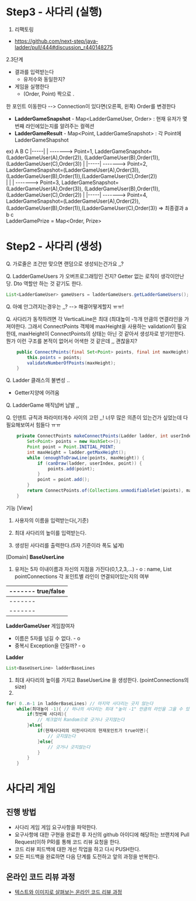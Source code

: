# Step3 - 사다리 (실행)
1. 리팩토링
- https://github.com/next-step/java-ladder/pull/444#discussion_r440148275

2.3단계
- 결과를 입력받는다
    - 유저수와 동일한지?
- 게임을 실행한다 
    - (Order, Point) 짝으로 .
   
한 포인트 이동한다 --> Connection이 있다면(오른쪽, 왼쪽) Order를 변경한다
- **LadderGameSnapshot** - Map<LadderGameUser, Order> : 현재 유저가 몇번째 라인에있는지를 알려주는 컬렉션
- **LadderGameResult** - Map<Point, LadderGameSnapshot> : 각 Point에 LadderGameShapshot

ex) 
A     B     C
|-----|     |  -------> Point=1, LadderGameSnapshot=(LadderGameUser(A),Order(2)), (LadderGameUser(B),Order(1)),(LadderGameUser(C),Order(3))
|     |-----|  -------> Point=2, LadderGameSnapshot=(LadderGameUser(A),Order(3)), (LadderGameUser(B),Order(1)),(LadderGameUser(C),Order(2))  
|     |     |  -------> Point=3, LadderGameSnapshot=(LadderGameUser(A),Order(3)), (LadderGameUser(B),Order(1)),(LadderGameUser(C),Order(2))
|     |-----|  -------> Point=4, LadderGameSnapshot=(LadderGameUser(A),Order(2)), (LadderGameUser(B),Order(1)),(LadderGameUser(C),Order(3)) => 최종결과
a     b     c   
LadderGamePrize = Map<Order, Prize>

    


# Step2 - 사다리 (생성)
Q. 가로줄은 조건만 맞으면 랜덤으로 생성되는건가요 ,,?

Q. LadderGameUsers 가 오버프로그래밍인 건지? Getter 없는 로직이 생각이안난당.
Dto 역할만 하는 것 같기도 한다. 
```java
List<LadderGameUser> gameUsers = ladderGameUsers.getLadderGameUsers();
```

Q. 아예 안그려지는경우는 ,,?  --> 해결어떻게할지 ㅠㅠ!

Q. 사다리가 동작하려면 각 VerticalLine은 최대 (최대높이 -1)개 만큼의 연결라인을 가져야한다.
그래서 ConnectPoints 객체에 maxHeight을 사용하는 validation이 필요한데, maxHeight이 ConnectPoints의 상태는 아닌 것 같아서 
생성자로 받기만한다. 
뭔가 이런 구조를 본적이 없어서 어색한 것 같은데 ,, 괜찮을지? 
```java
    public ConnectPoints(final Set<Point> points, final int maxHeight) {
        this.points = points;
        validateNumberOfPoints(maxHeight);
    }
``` 


Q. Ladder 클래스의 불변성 .. 
- Getter지양에 어려움

Q. LadderGame 매직넘버 남발 ,,


Q. 인덴트 규칙과 파라미터개수 사이의 고민 ,,! 너무 많은 의존이 있는건가 싶었는데 다 필요해보여서 힘들다 ㅠㅠ
```java
    private ConnectPoints makeConnectPoints(Ladder ladder, int userIndex) {
        Set<Point> points = new HashSet<>();
        Point point = Point.INITIAL_POINT;
        int maxHeight = ladder.getMaxHeight();
        while (enoughToDrawLine(points, maxHeight)) {
            if (canDraw(ladder, userIndex, point)) {
                points.add(point);
            }
            point = point.add();
        }
        return ConnectPoints.of(Collections.unmodifiableSet(points), maxHeight);
    }
```

기능
[View]
1. 사용자의 이름을 입력받는다(,기준)
2. 최대 사다리의 높이를 입력받는다.

1. 생성된 사다리를 출력한다.(5자 기준이라 폭도 넓게)


[Domain]
**BaseUserLine**
1. 유저는 5자 이내이름과 자신의 지점을 가진다(0,1,2,3,...) - o 
: name, List<Boolean> pointConnections 각 포인트별 라인이 연결되어있는지의 여부 
 
 |  ------- true/false
 |  ------- 
 |  ------- 
 |  -------  
 
**LadderGameUser**
게임참여자
- 이름은 5자를 넘길 수 없다. - o
- 중복시 Exception을 던질까? - o 

**Ladder**
```java
List<BaseUserLine> ladderBaseLines
```
 
1. 최대 사다리의 높이를 가지고 BaseUserLine 을 생성한다. (pointConnections의 size)
2. 
```java
for( 0..n-1 in ladderBaseLines) // 마지막 사다리는 긋지 않는다
    while(최대높이 -1){ // 하나의 사다리는 최대 "높이 -1" 만큼의 라인을 그을 수 있다.
        if(첫번째 사다리){
            // 체크없이 Random으로 긋거나 긋지않는다
        }else{
            if(현재사다리의 이전사다리의 현재포인트가 true이면){
                // 긋지않는다
            }else{
                // 긋거나 긋지않는다
            }          
        }       
    }
```   





# 사다리 게임
## 진행 방법
* 사다리 게임 게임 요구사항을 파악한다.
* 요구사항에 대한 구현을 완료한 후 자신의 github 아이디에 해당하는 브랜치에 Pull Request(이하 PR)를 통해 코드 리뷰 요청을 한다.
* 코드 리뷰 피드백에 대한 개선 작업을 하고 다시 PUSH한다.
* 모든 피드백을 완료하면 다음 단계를 도전하고 앞의 과정을 반복한다.

## 온라인 코드 리뷰 과정
* [텍스트와 이미지로 살펴보는 온라인 코드 리뷰 과정](https://github.com/nextstep-step/nextstep-docs/tree/master/codereview)